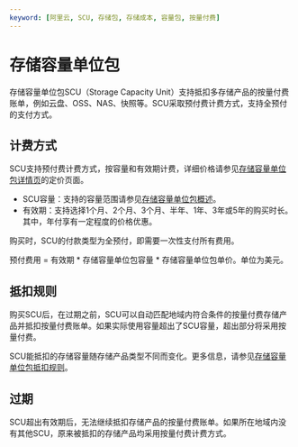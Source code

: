 ```yaml
---
keyword: [阿里云, SCU, 存储包, 存储成本, 容量包, 按量付费]
---
```


# 存储容量单位包

存储容量单位包SCU（Storage Capacity Unit）支持抵扣多存储产品的按量付费账单，例如云盘、OSS、NAS、快照等。SCU采取预付费计费方式，支持全预付的支付方式。

## 计费方式

SCU支持预付费计费方式，按容量和有效期计费，详细价格请参见[存储容量单位包详情页](https://www.alibabacloud.com/product/scu/pricing)的定价页面。

-   SCU容量：支持的容量范围请参见[存储容量单位包概述](/intl.zh-CN/块存储/存储容量单位包/存储容量单位包概述.md)。
-   有效期：支持选择1个月、2个月、3个月、半年、1年、3年或5年的购买时长。其中，年付享有一定程度的价格优惠。

购买时，SCU的付款类型为全预付，即需要一次性支付所有费用。

预付费用 = 有效期 \* 存储容量单位包容量 \* 存储容量单位包单价。单位为美元。

## 抵扣规则

购买SCU后，在过期之前，SCU可以自动匹配地域内符合条件的按量付费存储产品并抵扣按量付费账单。如果实际使用容量超出了SCU容量，超出部分将采用按量付费。

SCU能抵扣的存储容量随存储产品类型不同而变化。更多信息，请参见[存储容量单位包抵扣规则](/intl.zh-CN/块存储/存储容量单位包/存储容量单位包抵扣规则.md)。

## 过期

SCU超出有效期后，无法继续抵扣存储产品的按量付费账单。如果所在地域内没有其他SCU，原来被抵扣的存储产品均采用按量付费计费方式。

